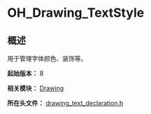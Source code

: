 # OH_Drawing_TextStyle

## 概述

用于管理字体颜色、装饰等。

**起始版本：** 8

**相关模块：** [Drawing](capi-drawing.md)

**所在头文件：** [drawing_text_declaration.h](capi-drawing-text-declaration-h.md)


